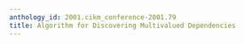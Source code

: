 ```yaml
---
anthology_id: 2001.cikm_conference-2001.79
title: Algorithm for Discovering Multivalued Dependencies
---
```

